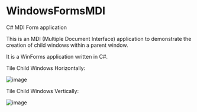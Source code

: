 # WindowsFormsMDI
C# MDI Form application

This is an MDI (Multiple Document Interface) application to demonstrate the creation of child windows within a parent window.  

It is a WinForms application written in C#.

Tile Child Windows Horizontally:

![image](https://user-images.githubusercontent.com/30009438/212445413-41afb2c3-5efa-434c-940e-cc21224db71a.png)

Tile Child Windows Vertically:

![image](https://user-images.githubusercontent.com/30009438/212445421-1820cdc8-0456-4dc3-babe-d434d95d3104.png)
